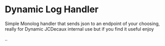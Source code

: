 # Dynamic Log Handler
Simple Monolog handler that sends json to an endpoint of your choosing, really for Dynamic JCDecaux internal use but if you find it useful enjoy

..
